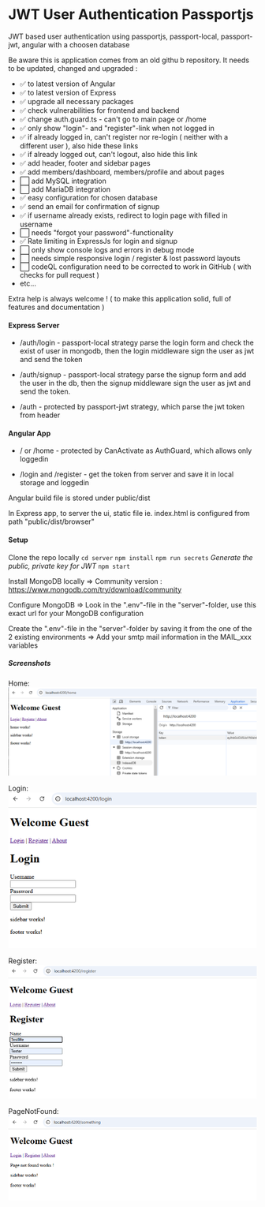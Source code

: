 # JWT User Authentication Passportjs
JWT based user authentication using passportjs, passport-local, passport-jwt, angular with a choosen database

Be aware this is application comes from an old githu
b repository.
It needs to be updated, changed and upgraded :
- ✅ to latest version of Angular
- ✅ to latest version of Express
- ✅ upgrade all necessary packages
- ✅ check vulnerabilities for frontend and backend
- ✅ change auth.guard.ts - can't go to main page or /home
- ✅ only show "login"- and "register"-link when not logged in
- ✅ if already logged in, can't register nor re-login ( neither with a different user ), also hide these links
- ✅ if already logged out, can't logout, also hide this link
- ✅ add header, footer and sidebar pages
- ✅ add members/dashboard, members/profile and about pages
- ⬜ add MySQL integration
- ⬜ add MariaDB integration
- ✅ easy configuration for chosen database
- ✅ send an email for confirmation of signup
- ✅ if username already exists, redirect to login page with filled in username
- ⬜ needs "forgot your password"-functionality
- ✅ Rate limiting in ExpressJs for login and signup
- ⬜ only show console logs and errors in debug mode
- ⬜ needs simple responsive login / register & lost password layouts
- ⬜ codeQL configuration need to be corrected to work in GitHub ( with checks for pull request )
- etc...

Extra help is always welcome ! ( to make this application solid, full of features and documentation )

#### Express Server

- /auth/login - passport-local strategy parse the login form and check the exist of user in mongodb,  then the login middleware sign the user as jwt and send the token

- /auth/signup - passport-local strategy parse the signup form and add the user in the db, then the signup middleware sign the user as jwt and send the token.

- /auth - protected by passport-jwt strategy, which parse the jwt token from header


#### Angular App

- / or /home - protected by CanActivate as AuthGuard, which allows only loggedin

- /login and /register - get the token from server and save it in local storage and loggedin



Angular build file is stored under public/dist

In Express app, to server the ui, static file ie. index.html is configured from path "public/dist/browser"


#### Setup
Clone the repo locally
`cd server`
`npm install`
`npm run secrets` *Generate the public, private key for JWT*
`npm start`

Install MongoDB locally
=> Community version : https://www.mongodb.com/try/download/community

Configure MongoDB
=> Look in the ".env"-file in the "server"-folder, use this exact url for your MongoDB configuration

Create the ".env"-file in the "server"-folder by saving it from the one of the 2 existing environments
=> Add your smtp mail information in the MAIL_xxx variables

##### Screenshots
Home:
![Home page](./screenshot/Home%20Page.png)

Login:
![Login Page](./screenshot/Login%20Page.png)

Register:
![Register](./screenshot/Register%20Page.png)

PageNotFound:
![PageNotFound](./screenshot/Page%20Not%20Found.png)

